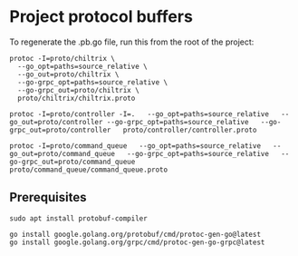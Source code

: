 # Project protocol buffers

To regenerate the .pb.go file, run this from the root of the project:

```shell
protoc -I=proto/chiltrix \
  --go_opt=paths=source_relative \
  --go_out=proto/chiltrix \
  --go-grpc_opt=paths=source_relative \
  --go-grpc_out=proto/chiltrix \
  proto/chiltrix/chiltrix.proto
```

```shell
protoc -I=proto/controller -I=.   --go_opt=paths=source_relative   --go_out=proto/controller --go-grpc_opt=paths=source_relative   --go-grpc_out=proto/controller   proto/controller/controller.proto
```

```shell
protoc -I=proto/command_queue   --go_opt=paths=source_relative   --go_out=proto/command_queue   --go-grpc_opt=paths=source_relative   --go-grpc_out=proto/command_queue   proto/command_queue/command_queue.proto
```


## Prerequisites

```
sudo apt install protobuf-compiler
```

```
go install google.golang.org/protobuf/cmd/protoc-gen-go@latest
go install google.golang.org/grpc/cmd/protoc-gen-go-grpc@latest
```
